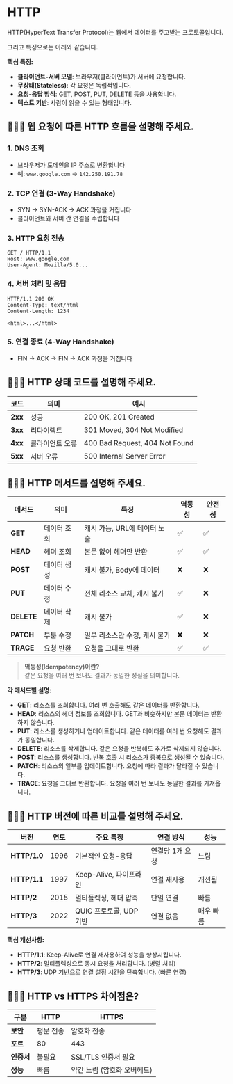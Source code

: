 # HTTP

HTTP(HyperText Transfer Protocol)는 웹에서 데이터를 주고받는 프로토콜입니다.

그리고 특징으로는 아래와 같습니다.

**핵심 특징:**
- **클라이언트-서버 모델**: 브라우저(클라이언트)가 서버에 요청합니다.
- **무상태(Stateless)**: 각 요청은 독립적입니다.
- **요청-응답 방식**: GET, POST, PUT, DELETE 등을 사용합니다.
- **텍스트 기반**: 사람이 읽을 수 있는 형태입니다.

## 🤷🏻‍♂️ 웹 요청에 따른 HTTP 흐름을 설명해 주세요.

### 1. **DNS 조회**
- 브라우저가 도메인을 IP 주소로 변환합니다
- 예: `www.google.com` → `142.250.191.78`

### 2. **TCP 연결 (3-Way Handshake)**
- SYN → SYN-ACK → ACK 과정을 거칩니다
- 클라이언트와 서버 간 연결을 수립합니다

### 3. **HTTP 요청 전송**
```
GET / HTTP/1.1
Host: www.google.com
User-Agent: Mozilla/5.0...
```

### 4. **서버 처리 및 응답**
```
HTTP/1.1 200 OK
Content-Type: text/html
Content-Length: 1234

<html>...</html>
```

### 5. **연결 종료 (4-Way Handshake)**
- FIN → ACK → FIN → ACK 과정을 거칩니다

## 🤷🏻‍♂️ HTTP 상태 코드를 설명해 주세요.

| 코드 | 의미 | 예시 |
|------|------|------|
| **2xx** | 성공 | 200 OK, 201 Created |
| **3xx** | 리다이렉트 | 301 Moved, 304 Not Modified |
| **4xx** | 클라이언트 오류 | 400 Bad Request, 404 Not Found |
| **5xx** | 서버 오류 | 500 Internal Server Error |

## 🤷🏻‍♂️ HTTP 메서드를 설명해 주세요.

| 메서드 | 의미 | 특징 | 멱등성 | 안전성 |
|--------|------|------|--------|--------|
| **GET** | 데이터 조회 | 캐시 가능, URL에 데이터 노출 | ✅ | ✅ |
| **HEAD** | 헤더 조회 | 본문 없이 헤더만 반환 | ✅ | ✅ |
| **POST** | 데이터 생성 | 캐시 불가, Body에 데이터 | ❌ | ❌ |
| **PUT** | 데이터 수정 | 전체 리소스 교체, 캐시 불가 | ✅ | ❌ |
| **DELETE** | 데이터 삭제 | 캐시 불가 | ✅ | ❌ |
| **PATCH** | 부분 수정 | 일부 리소스만 수정, 캐시 불가 | ❌ | ❌ |
| **TRACE** | 요청 반환 | 요청을 그대로 반환 | ✅ | ✅ |

>**멱등성(Idempotency)이란?**<br>
> 같은 요청을 여러 번 보내도 결과가 동일한 성질을 의미합니다.

**각 메서드별 설명:**
- **GET**: 리소스를 조회합니다. 여러 번 호출해도 같은 데이터를 반환합니다.
- **HEAD**: 리소스의 헤더 정보를 조회합니다. GET과 비슷하지만 본문 데이터는 반환하지 않습니다.
- **PUT**: 리소스를 생성하거나 업데이트합니다. 같은 데이터를 여러 번 요청해도 결과가 동일합니다.
- **DELETE**: 리소스를 삭제합니다. 같은 요청을 반복해도 추가로 삭제되지 않습니다.
- **POST**: 리소스를 생성합니다. 반복 호출 시 리소스가 중복으로 생성될 수 있습니다.
- **PATCH**: 리소스의 일부를 업데이트합니다. 요청에 따라 결과가 달라질 수 있습니다.
- **TRACE**: 요청을 그대로 반환합니다. 요청을 여러 번 보내도 동일한 결과를 가져옵니다.

## 🤷🏻‍♂️ HTTP 버전에 따른 비교를 설명해 주세요.

| 버전 | 연도 | 주요 특징 | 연결 방식 | 성능 |
|------|------|-----------|-----------|------|
| **HTTP/1.0** | 1996 | 기본적인 요청-응답 | 연결당 1개 요청 | 느림 |
| **HTTP/1.1** | 1997 | Keep-Alive, 파이프라인 | 연결 재사용 | 개선됨 |
| **HTTP/2** | 2015 | 멀티플렉싱, 헤더 압축 | 단일 연결 | 빠름 |
| **HTTP/3** | 2022 | QUIC 프로토콜, UDP 기반 | 연결 없음 | 매우 빠름 |

**핵심 개선사항:**
- **HTTP/1.1**: Keep-Alive로 연결 재사용하여 성능을 향상시킵니다.
- **HTTP/2**: 멀티플렉싱으로 동시 요청을 처리합니다. (병렬 처리)
- **HTTP/3**: UDP 기반으로 연결 설정 시간을 단축합니다. (빠른 연결)

## 🤷🏻‍♂️ HTTP vs HTTPS 차이점은?

| 구분 | HTTP | HTTPS |
|------|------|-------|
| **보안** | 평문 전송 | 암호화 전송 |
| **포트** | 80 | 443 |
| **인증서** | 불필요 | SSL/TLS 인증서 필요 |
| **성능** | 빠름 | 약간 느림 (암호화 오버헤드) |